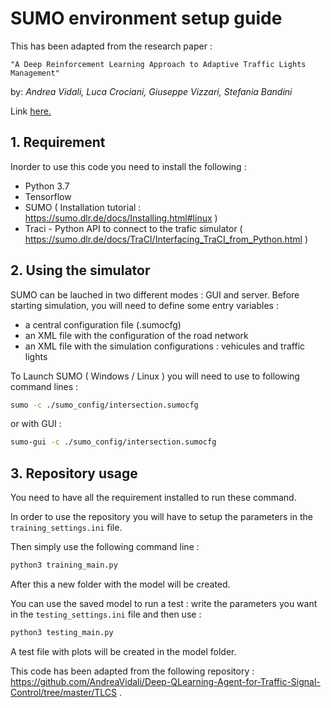 # SUMO environment setup guide 

This has been adapted from the research paper : 

```"A Deep Reinforcement Learning Approach to Adaptive Traffic Lights Management"```

by: _Andrea Vidali, Luca Crociani, Giuseppe Vizzari, Stefania Bandini_

Link <a href="http://ceur-ws.org/Vol-2404/paper07.pdf"> here. </a>

## 1. Requirement 

Inorder to use this code you need to install the following : 

* Python 3.7
* Tensorflow 
* SUMO ( Installation tutorial : https://sumo.dlr.de/docs/Installing.html#linux )
* Traci - Python API to connect to the trafic simulator ( https://sumo.dlr.de/docs/TraCI/Interfacing_TraCI_from_Python.html )

## 2. Using the simulator

SUMO can be lauched in two different modes : GUI and server. Before starting simulation, you will need to define some entry variables : 

* a central configuration file (.sumocfg)
* an XML file with the configuration of the road network 
* an XML file with the simulation configurations : vehicules and traffic lights

To Launch SUMO ( Windows / Linux ) you will need to use to following command lines : 

```bash
sumo -c ./sumo_config/intersection.sumocfg
```

or with GUI : 

```bash
sumo-gui -c ./sumo_config/intersection.sumocfg
```

## 3. Repository usage

You need to have all the requirement installed to run these command.

In order to use the repository you will have to setup the parameters in the ```training_settings.ini``` file.

Then simply use the following command line :
```bash
python3 training_main.py
```

After this a new folder with the model will be created. 

You can use the saved model to run a test : write the parameters you want in the ```testing_settings.ini``` file and then use :
```bash
python3 testing_main.py
```
A test file with plots will be created in the model folder.

This code has been adapted from the following repository : https://github.com/AndreaVidali/Deep-QLearning-Agent-for-Traffic-Signal-Control/tree/master/TLCS .

